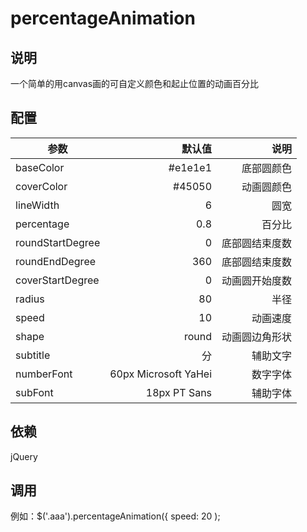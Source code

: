 # percentageAnimation

## 说明
一个简单的用canvas画的可自定义颜色和起止位置的动画百分比

## 配置
| 参数        | 默认值   |  说明  |
| --------   | -----:  | ----:  |
| baseColor     | #e1e1e1 |   底部圆颜色     |
| coverColor        |   #45050   |   动画圆颜色   |
| lineWidth        |    6    |  圆宽  |
| percentage        |    0.8    |  百分比  |
| roundStartDegree        |    0    |  底部圆结束度数  |
| roundEndDegree        |    360    |  底部圆结束度数  |
| coverStartDegree        |    0    |  动画圆开始度数  |
| radius        |    80    |  半径  |
| speed        |    10    |  动画速度  |
| shape        |    round    |  动画圆边角形状  |
| subtitle        |    分    |  辅助文字  |
| numberFont        |    60px Microsoft YaHei    |  数字字体  |
| subFont        |    18px PT Sans    |  辅助字体  |

## 依赖  
 jQuery

## 调用
 例如：$('.aaa').percentageAnimation({
  speed: 20
);
